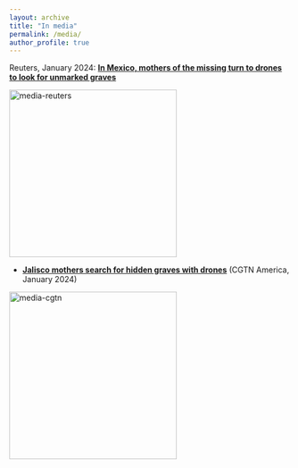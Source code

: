 ```yaml
---
layout: archive
title: "In media"
permalink: /media/
author_profile: true
---
```


Reuters, January 2024: **[In Mexico, mothers of the missing turn to drones to look for unmarked graves](https://www.reuters.com/world/americas/mexico-mothers-missing-turn-drones-look-unmarked-graves-2024-01-26/)** 

<img width="300" alt="media-reuters" src="https://github.com/FOUND-project/found-project.github.io/assets/168593479/8d392e00-3352-40d8-b48d-d8acf3599510">

<br>

* **[Jalisco mothers search for hidden graves with drones](https://twitter.com/cgtnamerica/status/1751362286118150555)** (CGTN America, January 2024)

<img width="300" alt="media-cgtn" src="https://github.com/FOUND-project/found-project.github.io/assets/168593479/3b5b31da-cb10-40bc-9d8b-a560eedfc190">
